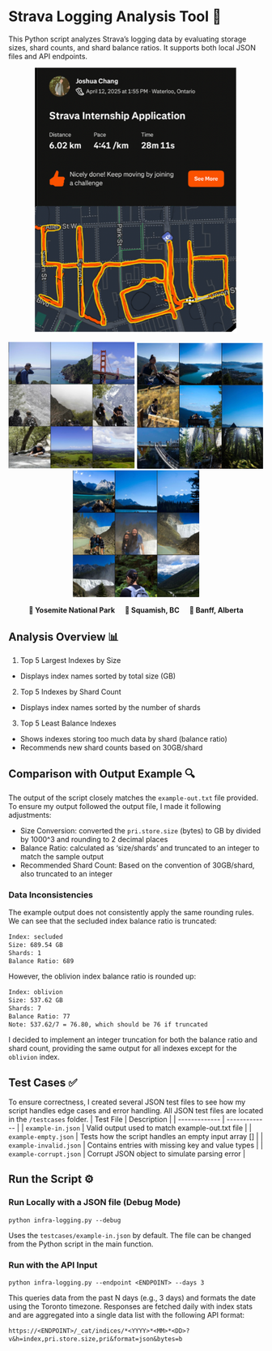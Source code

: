 # Strava Logging Analysis Tool 👟
This Python script analyzes Strava’s logging data by evaluating storage sizes, shard counts, and shard balance ratios. It supports both local JSON files and API endpoints.
<p align="center">
  <img src="photos/strava_art.png" alt="Strava Internship Run" width="400"/>
</p>

<p align="center">
  <img src="photos/yosemite.png" alt="Yosemite National Park" width="250"/>
  <img src="photos/squamish.png" alt="Squamish, BC" width="250"/>
  <img src="photos/banff.png" alt="Banff, Alberta" width="250"/>
</p>

<p align="center">
  <strong>📍 Yosemite National Park</strong>&nbsp;&nbsp;&nbsp;&nbsp;
  <strong>📍 Squamish, BC</strong>&nbsp;&nbsp;&nbsp;&nbsp;
  <strong>📍 Banff, Alberta</strong>
</p>

## Analysis Overview 📊 
1. Top 5 Largest Indexes by Size 
  - Displays index names sorted by total size (GB)
2. Top 5 Indexes by Shard Count 
  - Displays index names sorted by the number of shards
3. Top 5 Least Balance Indexes 
  - Shows indexes storing too much data by shard (balance ratio)
  - Recommends new shard counts based on 30GB/shard

## Comparison with Output Example 🔍
The output of the script closely matches the `example-out.txt` file provided. To ensure my output followed the output file, I made it following adjustments:
- Size Conversion: converted the `pri.store.size` (bytes) to GB by divided by 1000^3 and rounding to 2 decimal places 
- Balance Ratio: calculated as ‘size/shards’ and truncated to an integer to match the sample output
- Recommended Shard Count: Based on the convention of 30GB/shard, also truncated to an integer

### Data Inconsistencies 
The example output does not consistently apply the same rounding rules. We can see that the secluded index balance ratio is truncated: 
```
Index: secluded
Size: 689.54 GB
Shards: 1
Balance Ratio: 689
```
However, the oblivion index balance ratio is rounded up:
```
Index: oblivion
Size: 537.62 GB
Shards: 7
Balance Ratio: 77
Note: 537.62/7 = 76.80, which should be 76 if truncated
```
I decided to implement an integer truncation for both the balance ratio and shard count, providing the same output for all indexes except for the `oblivion` index. 

## Test Cases ✅ 
To ensure correctness, I created several JSON test files to see how my script handles edge cases and error handling. All JSON test files are located in the `/testcases` folder. 
| Test File  | Description |
| ------------- | ------------- |
| `example-in.json`  | Valid output used to match example-out.txt file   |
| `example-empty.json`  | Tests how the script handles an empty input array []  |
| `example-invalid.json`  | Contains entries with missing key and value types   |
| `example-corrupt.json`  | Corrupt JSON object to simulate parsing error  |

## Run the Script ⚙️
### Run Locally with a JSON file (Debug Mode)
```
python infra-logging.py --debug
```
Uses the `testcases/example-in.json` by default. The file can be changed from the Python script in the main function. 
### Run with the API Input
```
python infra-logging.py --endpoint <ENDPOINT> --days 3
```
This queries data from the past N days (e.g., 3 days) and formats the date using the Toronto timezone. Responses are fetched daily with index stats and are aggregated into a single data list with the following API format:
```
https://<ENDPOINT>/_cat/indices/*<YYYY>*<MM>*<DD>?v&h=index,pri.store.size,pri&format=json&bytes=b
```
